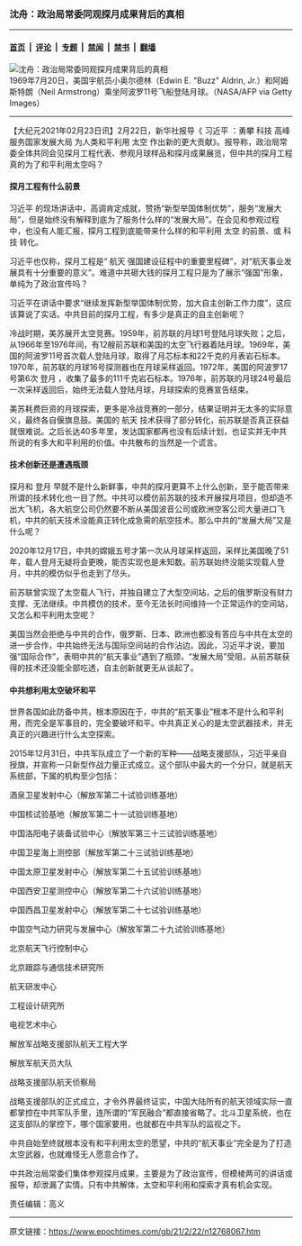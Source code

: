 ### 沈舟：政治局常委同观探月成果背后的真相

---

#### [首页](../../../..?n12768067) &nbsp;|&nbsp; [评论](../../../../../epoch-comment?n12768067) &nbsp;|&nbsp; [专题](../../../../../epoch-special?n12768067) &nbsp;|&nbsp; [禁闻](../../../../../epoch-news?n12768067) &nbsp;|&nbsp; [禁书](../../../../../books?n12768067) &nbsp;|&nbsp; [翻墙](https://github.com/gfw-breaker/nogfw/blob/master/README.md?n12768067)


<div><img alt="沈舟：政治局常委同观探月成果背后的真相" class="attachment-djy_600_400 size-djy_600_400 wp-post-image" src="https://i.epochtimes.com/assets/uploads/2021/02/GettyImages-476974337-600x400.jpg"/>
<div class="caption">
 1969年7月20日，美国宇航员小奥尔德林（Edwin E. "Buzz" Aldrin, Jr.）和阿姆斯特朗（Neil Armstrong）乘坐阿波罗11号飞船登陆月球。（NASA/AFP via Getty Images）
</div></div><hr/><div class="post_content" id="artbody" itemprop="articleBody">
 <!-- article content begin -->
 <p>
  【大纪元2021年02月23日讯】2月22日，新华社报导《
  <ok href="https://www.epochtimes.com/gb/tag/%E4%B9%A0%E8%BF%91%E5%B9%B3.html">
   习近平
  </ok>
  ：勇攀
  <ok href="https://www.epochtimes.com/gb/tag/%E7%A7%91%E6%8A%80.html">
   科技
  </ok>
  高峰 服务国家发展大局 为人类和平利用
  <ok href="https://www.epochtimes.com/gb/tag/%E5%A4%AA%E7%A9%BA.html">
   太空
  </ok>
  作出新的更大贡献》。报导称，政治局常委全体共同会见探月工程代表、参观月球样品和探月成果展览，但中共的探月工程真的为了和平利用太空吗？
 </p>
 <h4>
  <strong>
   探月工程有什么前景
  </strong>
 </h4>
 <p>
  <ok href="https://www.epochtimes.com/gb/tag/%E4%B9%A0%E8%BF%91%E5%B9%B3.html">
   习近平
  </ok>
  的现场讲话中，高调肯定成就，赞扬“新型举国体制优势”，服务“发展大局”，但是始终没有解释到底为了服务什么样的“发展大局”。在会见和参观过程中，也没有人能汇报，探月工程到底能带来什么样的和平利用
  <ok href="https://www.epochtimes.com/gb/tag/%E5%A4%AA%E7%A9%BA.html">
   太空
  </ok>
  的前景、或
  <ok href="https://www.epochtimes.com/gb/tag/%E7%A7%91%E6%8A%80.html">
   科技
  </ok>
  转化。
 </p>
 <p>
  习近平也仅称，探月工程是“
  <ok href="https://www.epochtimes.com/gb/tag/%E8%88%AA%E5%A4%A9.html">
   航天
  </ok>
  强国建设征程中的重要里程碑”，对“航天事业发展具有十分重要的意义”。难道中共砸大钱的探月工程只是为了展示“强国”形象，单纯为了政治宣传吗？
 </p>
 <p>
  习近平在讲话中要求“继续发挥新型举国体制优势，加大自主创新工作力度”，这应该算说了实话。中共目前的探月工程，有多少是真正的自主创新呢？
 </p>
 <p>
  冷战时期，美苏展开太空竞赛。1959年，前苏联的月球1号登陆月球失败；之后，从1966年至1976年间，有12艘前苏联和美国的太空飞行器着陆月球。1969年，美国的阿波罗11号首次载人登陆月球，取得了月芯标本和22千克的月表岩石标本。1970年，前苏联的月球16号探测器也在月球采样返回。1972年，美国的阿波罗17号第6次
  <ok href="https://www.epochtimes.com/gb/tag/%E7%99%BB%E6%9C%88.html">
   登月
  </ok>
  ，收集了最多的111千克岩石标本。1976年，前苏联的月球24号最后一次采样返回后，始终无法载人登陆月球，月球探索的竞赛宣告结束。
 </p>
 <p>
  美苏耗费巨资的月球探索，更多是冷战竞赛的一部分，结果证明并无太多的实际意义，最终各自偃旗息鼓。美国的
  <ok href="https://www.epochtimes.com/gb/tag/%E8%88%AA%E5%A4%A9.html">
   航天
  </ok>
  技术获得了部分转化，前苏联是否真正获益就很难说。之后长达40多年里，发达国家都再也没有后续计划，也证实并无中共所说的有多大和平利用的价值。中共散布的当然是一个谎言。
 </p>
 <h4>
  <strong>
   技术创新还是遭遇瓶颈
  </strong>
 </h4>
 <p>
  探月和
  <ok href="https://www.epochtimes.com/gb/tag/%E7%99%BB%E6%9C%88.html">
   登月
  </ok>
  早就不是什么新鲜事，中共的探月更算不上什么创新，至于能否带来所谓的技术转化也一目了然。中共可以模仿前苏联的技术开展探月项目，但却造不出大飞机，各大航空公司仍然要不断从美国波音公司或欧洲空客公司大量进口飞机，中共的航天技术没能真正转化成急需的航空技术。那么中共的“发展大局”又是什么呢？
 </p>
 <p>
  2020年12月17日，中共的嫦娥五号才第一次从月球采样返回，采样比美国晚了51年，载人登月无疑将会更晚，能否实现也是未知数。前苏联始终没能实现载人登月，中共的模仿似乎也走到了尽头。
 </p>
 <p>
  前苏联曾实现了太空载人飞行，并独自建立了大型空间站，之后的俄罗斯没有财力支撑、无法继续。中共模仿的技术，至今无法长时间维持一个正常运作的空间站，又怎么和平利用太空呢？
 </p>
 <p>
  美国当然会拒绝与中共的合作，俄罗斯、日本、欧洲也都没有答应与中共在太空的进一步合作，中共始终无法与国际空间站的合作沾边。因此，习近平才说，要加强“国际合作”，表明中共的“航天事业”遇到了瓶颈，“发展大局”受阻，从前苏联获得的技术还没能全部吃透，自主创新就更无从谈起了。
 </p>
 <h4>
  <strong>
   中共想利用太空破坏和平
  </strong>
 </h4>
 <p>
  世界各国如此防备中共，根本原因在于，中共的“航天事业”根本不是什么和平利用，而完全是军事目的，完全要破坏和平。中共真正关心的是太空武器技术，并无真正的兴趣进行什么太空探索。
 </p>
 <p>
  2015年12月31日，中共军队成立了一个新的军种——战略支援部队，习近平亲自授旗，并宣称一只新型作战力量正式成立。这个部队中最大的一个分只，就是航天系统部，下属的机构至少包括：
 </p>
 <p>
  酒泉卫星发射中心（解放军第二十试验训练基地）
 </p>
 <p>
  中国核试验基地（解放军第二十一试验训练基地）
 </p>
 <p>
  中国洛阳电子装备试验中心（解放军第三十三试验训练基地）
 </p>
 <p>
  中国卫星海上测控部（解放军第二十三试验训练基地）
 </p>
 <p>
  中国太原卫星发射中心（解放军第二十五试验训练基地）
 </p>
 <p>
  中国西安卫星测控中心（解放军第二十六试验训练基地）
 </p>
 <p>
  中国西昌卫星发射中心（解放军第二十七试验训练基地）
 </p>
 <p>
  中国空气动力研究与发展中心（解放军第二十九试验训练基地）
 </p>
 <p>
  北京航天飞行控制中心
 </p>
 <p>
  北京跟踪与通信技术研究所
 </p>
 <p>
  航天研发中心
 </p>
 <p>
  工程设计研究所
 </p>
 <p>
  电视艺术中心
 </p>
 <p>
  解放军战略支援部队航天工程大学
 </p>
 <p>
  解放军航天员大队
 </p>
 <p>
  战略支援部队航天侦察局
 </p>
 <p>
  战略支援部队的正式成立，才令外界最终证实，中国大陆所有的航天领域实际一直都掌控在中共军队手里，连所谓的“军民融合”都直接省略了。北斗卫星系统，也在这支部队的掌控下，哪个国家要用，也就都在中共军队的监视之下。
 </p>
 <p>
  中共自始至终就根本没有和平利用太空的愿望，中共的“航天事业”完全是为了打造太空武器，也就难怪无人愿意合作了。
 </p>
 <p>
  中共政治局常委们集体参观探月成果，主要是为了政治宣传，但模棱两可的讲话或报导，却泄漏了实情。只有中共解体，太空和平利用和探索才真有机会实现。
 </p>
 <p>
  责任编辑：高义
 </p>
 <!-- article content end -->
 <div id="below_article_ad">
 </div>
</div>


---

原文链接：https://www.epochtimes.com/gb/21/2/22/n12768067.htm